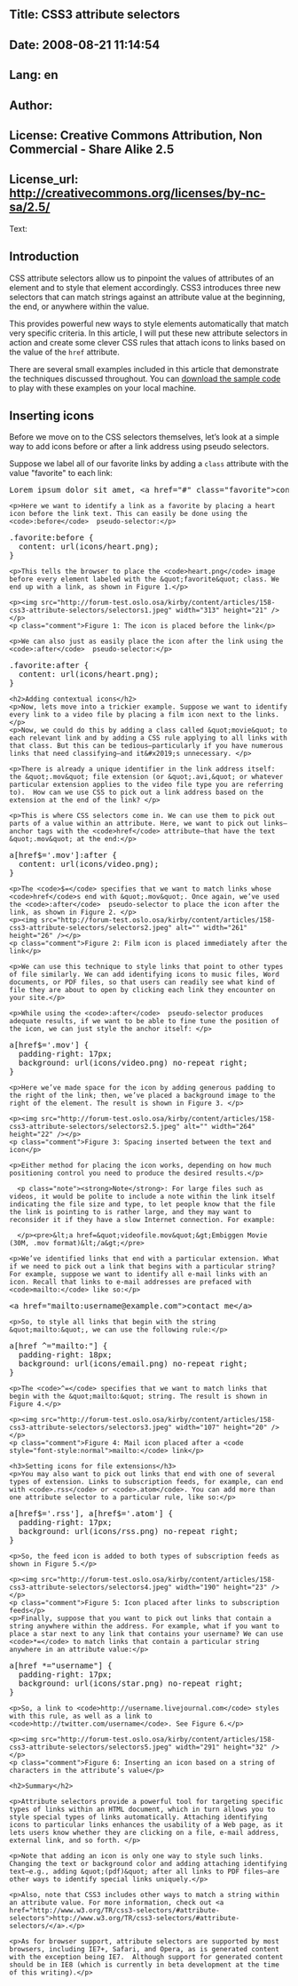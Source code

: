 Title: CSS3 attribute selectors
----
Date: 2008-08-21 11:14:54
----
Lang: en
----
Author: 
----
License: Creative Commons Attribution, Non Commercial - Share Alike 2.5
----
License_url: http://creativecommons.org/licenses/by-nc-sa/2.5/
----
Text:

<h2>Introduction</h2>
	<p>CSS attribute selectors allow us to pinpoint the values of attributes of an element and to style that element accordingly.  CSS3 introduces three new selectors that can match strings against an attribute value at the beginning, the end, or anywhere within the value. </p>
	<p>This provides powerful new ways to style elements automatically that match very specific criteria. In this article, I will put these new attribute selectors in action and create some clever CSS rules that attach icons to links based on the value of the <code>href</code> attribute. </p>

<p>There are several small examples included in this article that demonstrate the techniques discussed throughout. You can <a href="CSS3_attribute_selectors_demo.zip">download the sample code</a> to play with these examples on your local machine.</p>
	<h2>Inserting icons</h2>
	<p>Before we move on to the CSS selectors themselves, let’s look at a simple way to add icons before or after a link address using pseudo selectors. </p>
	<p>Suppose we label all of our favorite links by adding a <code>class</code> attribute with the value &quot;favorite&quot; to each link:</p>
	
<pre>Lorem ipsum dolor sit amet, &lt;a href=&quot;#&quot; class=&quot;favorite&quot;&gt;consectetuer&lt;/a&gt; adipiscing elit.</pre>

	<p>Here we want to identify a link as a favorite by placing a heart icon before the link text. This can easily be done using the <code>:before</code>  pseudo-selector:</p>
	
	
<pre>.favorite:before {
  content: url(icons/heart.png);
}</pre>
   
    
	<p>This tells the browser to place the <code>heart.png</code> image before every element labeled with the &quot;favorite&quot; class. We end up with a link, as shown in Figure 1.</p>
	
	<p><img src="http://forum-test.oslo.osa/kirby/content/articles/158-css3-attribute-selectors/selectors1.jpeg" width="313" height="21" /></p>
	<p class="comment">Figure 1: The icon is placed before the link</p>
	
	<p>We can also just as easily place the icon after the link using the <code>:after</code>  pseudo-selector:</p>
	
	
<pre>.favorite:after {
  content: url(icons/heart.png);
}</pre>
    
	<h2>Adding contextual icons</h2>
	<p>Now, lets move into a trickier example. Suppose we want to identify every link to a video file by placing a film icon next to the links. </p>
	<p>Now, we could do this by adding a class called &quot;movie&quot; to each relevant link and by adding a CSS rule applying to all links with that class. But this can be tedious—particularly if you have numerous links that need classifying—and it&#x2019;s unnecessary. </p>
	
	<p>There is already a unique identifier in the link address itself: the &quot;.mov&quot; file extension (or &quot;.avi,&quot; or whatever particular extension applies to the video file type you are referring to).  How can we use CSS to pick out a link address based on the extension at the end of the link? </p>
	
	<p>This is where CSS selectors come in. We can use them to pick out parts of a value within an attribute. Here, we want to pick out links—anchor tags with the <code>href</code> attribute—that have the text &quot;.mov&quot; at the end:</p>
	

<pre>a[href$=&#39;.mov&#39;]:after {
  content: url(icons/video.png);
}</pre>
   
	<p>The <code>$=</code> specifies that we want to match links whose <code>href</code>s end with &quot;.mov&quot;. Once again, we’ve used the <code>:after</code>  pseudo-selector to place the icon after the link, as shown in Figure 2. </p>
	<p><img src="http://forum-test.oslo.osa/kirby/content/articles/158-css3-attribute-selectors/selectors2.jpeg" alt="" width="261" height="26" /></p>
	<p class="comment">Figure 2: Film icon is placed immediately after the link</p>
	
	<p>We can use this technique to style links that point to other types of file similarly. We can add identifying icons to music files, Word documents, or PDF files, so that users can readily see what kind of file they are about to open by clicking each link they encounter on your site.</p>
	
	<p>While using the <code>:after</code>  pseudo-selector produces adequate results, if we want to be able to fine tune the position of the icon, we can just style the anchor itself: </p>
	
	
<pre>a[href$=&#39;.mov&#39;] {
  padding-right: 17px;
  background: url(icons/video.png) no-repeat right;
}</pre>
    
	<p>Here we’ve made space for the icon by adding generous padding to the right of the link; then, we’ve placed a background image to the right of the element. The result is shown in Figure 3. </p>
	
	<p><img src="http://forum-test.oslo.osa/kirby/content/articles/158-css3-attribute-selectors/selectors2.5.jpeg" alt="" width="264" height="22" /></p>
	<p class="comment">Figure 3: Spacing inserted between the text and icon</p>
	
	<p>Either method for placing the icon works, depending on how much positioning control you need to produce the desired results.</p>

	  <p class="note"><strong>Note</strong>: For large files such as videos, it would be polite to include a note within the link itself indicating the file size and type, to let people know that the file the link is pointing to is rather large, and they may want to reconsider it if they have a slow Internet connection. For example:
	  
	  </p><pre>&lt;a href=&quot;videofile.mov&quot;&gt;Embiggen Movie (30M, .mov format)&lt;/a&gt;</pre>
   
	<p>We’ve identified links that end with a particular extension. What if we need to pick out a link that begins with a particular string? For example, suppose we want to identify all e-mail links with an icon. Recall that links to e-mail addresses are prefaced with <code>mailto:</code> like so:</p>
	
	
<pre>&lt;a href=&quot;mailto:username@example.com&quot;&gt;contact me&lt;/a&gt;</pre>
    
    <p>So, to style all links that begin with the string &quot;mailto:&quot;, we can use the following rule:</p>
    
<pre>a[href ^=&quot;mailto:&quot;] {
  padding-right: 18px;
  background: url(icons/email.png) no-repeat right;
}</pre>
   
    <p>The <code>^=</code> specifies that we want to match links that begin with the &quot;mailto:&quot; string. The result is shown in Figure 4.</p>
	
	<p><img src="http://forum-test.oslo.osa/kirby/content/articles/158-css3-attribute-selectors/selectors3.jpeg" width="107" height="20" /></p>
	<p class="comment">Figure 4: Mail icon placed after a <code style="font-style:normal">mailto:</code> link</p>
	
	<h3>Setting icons for file extensions</h3>
	<p>You may also want to pick out links that end with one of several types of extension. Links to subscription feeds, for example, can end with <code>.rss</code> or <code>.atom</code>. You can add more than one attribute selector to a particular rule, like so:</p>
	
<pre>a[href$=&#39;.rss&#39;], a[href$=&#39;.atom&#39;] {
  padding-right: 17px;
  background: url(icons/rss.png) no-repeat right;
}</pre>
    
	<p>So, the feed icon is added to both types of subscription feeds as shown in Figure 5.</p>
	
	<p><img src="http://forum-test.oslo.osa/kirby/content/articles/158-css3-attribute-selectors/selectors4.jpeg" width="190" height="23" /></p>
	<p class="comment">Figure 5: Icon placed after links to subscription feeds</p>
	<p>Finally, suppose that you want to pick out links that contain a string anywhere within the address. For example, what if you want to place a star next to any link that contains your username? We can use <code>*=</code> to match links that contain a particular string anywhere in an attribute value:</p>
	
	
<pre>a[href *=&quot;username&quot;] {
  padding-right: 17px;
  background: url(icons/star.png) no-repeat right;
}</pre>
   
	
	<p>So, a link to <code>http://username.livejournal.com</code> styles with this rule, as well as a link to <code>http://twitter.com/username</code>. See Figure 6.</p>
	
	<p><img src="http://forum-test.oslo.osa/kirby/content/articles/158-css3-attribute-selectors/selectors5.jpeg" width="291" height="32" /></p>
	<p class="comment">Figure 6: Inserting an icon based on a string of characters in the attribute’s value</p>
	
	<h2>Summary</h2>
	
	<p>Attribute selectors provide a powerful tool for targeting specific types of links within an HTML document, which in turn allows you to style special types of links automatically. Attaching identifying icons to particular links enhances the usability of a Web page, as it lets users know whether they are clicking on a file, e-mail address, external link, and so forth. </p>
	
	<p>Note that adding an icon is only one way to style such links. Changing the text or background color and adding attaching identifying text—e.g., adding &quot;(pdf)&quot; after all links to PDF files—are other ways to identify special links uniquely.</p>
	
	<p>Also, note that CSS3 includes other ways to match a string within an attribute value. For more information, check out <a href="http://www.w3.org/TR/css3-selectors/#attribute-selectors">http://www.w3.org/TR/css3-selectors/#attribute-selectors/</a>.</p>
	
	<p>As for browser support, attribute selectors are supported by most browsers, including IE7+, Safari, and Opera, as is generated content with the exception being IE7.  Although support for generated content should be in IE8 (which is currently in beta development at the time of this writing).</p>
            
